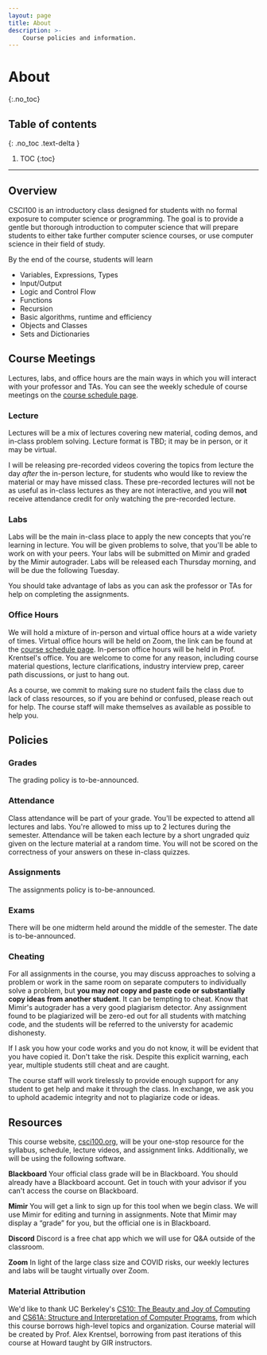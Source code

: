 ```yaml
---
layout: page
title: About
description: >-
    Course policies and information.
---
```


# About
{:.no_toc}

## Table of contents
{: .no_toc .text-delta }

1. TOC
{:toc}

---
## Overview
CSCI100 is an introductory class designed for students with no formal exposure to computer science or programming. The goal is to provide a gentle but thorough introduction to computer science that will prepare students to either take further computer science courses, or use computer science in their field of study.

By the end of the course, students will learn
 - Variables, Expressions, Types
 - Input/Output
 - Logic and Control Flow
 - Functions
 - Recursion
 - Basic algorithms, runtime and efficiency
 - Objects and Classes
 - Sets and Dictionaries

## Course Meetings
Lectures, labs, and office hours are the main ways in which you will interact with your professor and TAs. You can see the weekly schedule of course meetings on the [course schedule page](schedule.md).
### Lecture
Lectures will be a mix of lectures covering new material, coding demos, and in-class problem solving. Lecture format is TBD; it may be in person, or it may be virtual.

I will be releasing pre-recorded videos covering the topics from lecture the day *after* the in-person lecture, for students who would like to review the material or may have missed class. These pre-recorded lectures will not be as useful as in-class lectures as they are not interactive, and you will **not** receive attendance credit for only watching the pre-recorded lecture.

### Labs
Labs will be the main in-class place to apply the new concepts that you're learning in lecture. You will be given problems to solve, that you'll be able to work on with your peers. Your labs will be submitted on Mimir and graded by the Mimir autograder. Labs will be released each Thursday morning, and will be due the following Tuesday. 

You should take advantage of labs as you can ask the professor or TAs for help on completing the assignments. 

### Office Hours

We will hold a mixture of in-person and virtual office hours at a wide variety of times. Virtual office hours will be held on Zoom, the link can be found at the [course schedule page](schedule.md). In-person office hours will be held in Prof. Krentsel's office. You are welcome to come for any reason, including course material questions, lecture clarifications, industry interview prep, career path discussions, or just to hang out. 

As a course, we commit to making sure no student fails the class due to lack of class resources, so if you are behind or confused, please reach out for help. The course staff will make themselves as available as possible to help you.

## Policies

### Grades

The grading policy is to-be-announced.

### Attendance
Class attendance will be part of your grade. You'll be expected to attend all lectures and labs. You're allowed to miss up to 2 lectures during the semester. Attendance will be taken each lecture by a short ungraded quiz given on the lecture material at a random time. You will not be scored on the correctness of your answers on these in-class quizzes.

### Assignments

The assignments policy is to-be-announced.

### Exams

There will be one midterm held around the middle of the semester. The date is to-be-announced.

### Cheating

For all assignments in the course, you may discuss approaches to solving a problem or work in the same room on separate computers to individually solve a problem, but **you may *not* copy and paste code or substantially copy ideas from another student**. It can be tempting to cheat. Know that Mimir's autograder has a very good plagiarism detector. Any assignment found to be plagiarized will be zero-ed out for all students with matching code, and the students will be referred to the universty for academic dishonesty. 

If I ask you how your code works and you do not know, it will be evident that you have copied it. Don't take the risk. Despite this explicit warning, each year, multiple students still cheat and are caught. 

The course staff will work tirelessly to provide enough support for any student to get help and make it through the class. In exchange, we ask you to uphold academic integrity and not to plagiarize code or ideas. 

## Resources

This course website, [csci100.org](https://www.csci100.org), will be your one-stop resource for the syllabus, schedule, lecture videos, and assignment links. Additionally, we will be using the following software.

**Blackboard**
Your official class grade will be in Blackboard. You should already have a Blackboard account. Get in touch with your advisor if you can't access the course on Blackboard.

**Mimir**
You will get a link to sign up for this tool when we begin class. We will use Mimir for editing and turning in assignments. Note that Mimir may display a “grade” for you, but the official one is in Blackboard.

**Discord**
Discord is a free chat app which we will use for Q&A outside of the classroom. 

**Zoom**
In light of the large class size and COVID risks, our weekly lectures and labs will be taught virtually over Zoom.

### Material Attribution
We'd like to thank UC Berkeley's [CS10: The Beauty and Joy of Computing](https://cs10.org/fa19/) and [CS61A: Structure and Interpretation of Computer Programs](https://inst.eecs.berkeley.edu/~cs61a/fa15/), from which this course borrows high-level topics and organization. Course material will be created by Prof. Alex Krentsel, borrowing from past iterations of this course at Howard taught by GIR instructors.

